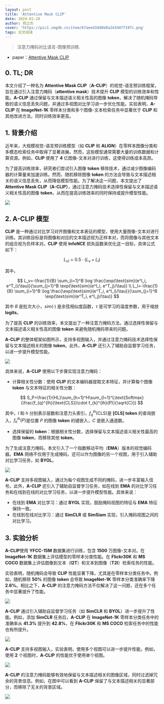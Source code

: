 ```yaml
---
layout: post
title: 'Attentive Mask CLIP'
date: 2024-01-28
author: 郑之杰
cover: 'https://pic1.imgdb.cn/item/67aee43dd0e0a243d4ff197c.png'
tags: 论文阅读
---
```


> 注意力掩码对比语言-图像预训练.

- paper：[Attentive Mask CLIP](https://arxiv.org/abs/2212.08653)

## 0. TL; DR

本文介绍了一种名为 **Attentive Mask CLIP**（**A-CLIP**）的视觉-语言预训练框架，旨在通过引入注意力掩码（**attentive mask**）技术提升 **CLIP** 模型的训练效率和性能。**A-CLIP** 通过保留与文本描述语义相关性高的图像 **token**，解决了随机掩码导致的语义信息丢失问题，并通过多视图对比学习进一步优化性能。实验表明，**A-CLIP** 在 **ImageNet-1K** 零样本分类和多个图像-文本检索任务中显著优于 **CLIP** 和其他改进方法，同时训练效率更高。

## 1. 背景介绍

近年来，大规模视觉-语言预训练模型（如 **CLIP** 和 **ALIGN**）在零样本图像分类和多模态检索任务中取得了显著进展。然而，这些模型通常需要大量的训练数据和计算资源。例如，**CLIP** 使用了 **4** 亿图像-文本对进行训练，这使得训练成本高昂。

为了提高训练效率，研究者们尝试引入图像 **token** 移除技术，通过减少图像编码器的计算量来加速训练。然而，随机移除图像 **token** 的方法会导致与文本描述相关的语义信息丢失，从而降低模型性能。为了解决这一问题，本文提出了 **Attentive Mask CLIP（A-CLIP）**，通过注意力掩码技术选择性保留与文本描述语义相关性高的图像 **token**，从而在提高训练效率的同时保持或提升模型性能。

![](https://pic1.imgdb.cn/item/67aee80dd0e0a243d4ff1a97.png)

## 2. A-CLIP 模型

**CLIP** 是一种通过对比学习对齐图像和文本表征的模型，使用大量图像-文本对进行训练。其训练目标是将图像和对应的文本描述视为正样本对，而将图像与其他文本的组合视为负样本对。**CLIP** 使用 **InfoNCE** 损失函数来优化这一目标，具体公式如下：

$$
L_{vl} = 0.5 \cdot (L_v + L_l)
$$

其中，

$$
L_v=-\frac{1}{B} \sum_{i=1}^B \log \frac{\exp(\text{sim}(e^I_i, e^T_i)/\tau)}{\sum_{j=1}^B \exp(\text{sim}(e^I_i, e^T_j)/\tau)} \\
L_l=-\frac{1}{B} \sum_{i=1}^B \log \frac{\exp(\text{sim}(e^T_i, e^I_i)/\tau)}{\sum_{j=1}^B \exp(\text{sim}(e^T_i, e^I_j)/\tau)}
$$

其中 $B$ 是批次大小，$sim(⋅)$ 是余弦相似度函数，$τ$ 是可学习的温度参数，用于缩放 **logits**。

为了提高 **CLIP** 的训练效率，本文提出了一种注意力掩码方法，通过选择性保留与文本描述语义相关性高的图像 **token** 来避免随机掩码带来的问题。

**A-CLIP** 的整体框架如图所示，支持多视图输入，并通过注意力掩码技术选择性保留与文本描述相关的图像 **token**。此外，**A-CLIP** 还引入了辅助自监督学习任务，以进一步提升模型性能。

![](https://pic1.imgdb.cn/item/67aee856d0e0a243d4ff1aa5.png)

具体来说，**A-CLIP** 使用以下步骤实现注意力掩码：

- 计算相关性分数：使用 **CLIP** 的文本编码器提取文本特征，并计算每个图像 **token** 与文本特征的相关性分数：

$$
S_P=\frac{1}{HL}\sum_{h=1}^H\sum_{l=1}^L\text{Softmax}(\frac{f_{q}^{lh}(\text{CLS})\cdot f_{k}^{lh}(P)}{\sqrt{C}})
$$

其中，$l$ 和 $h$ 分别表示层数和注意力头索引，$f_{q}^{lh}(\text{CLS})$是 **[CLS] token** 的查询嵌入，$f_{k}^{lh}(P)$是位置 $P$ 的图像 **token** 的键嵌入，$C$ 是嵌入通道数。

- 选择保留的 **token**：根据相关性分数，选择保留与文本描述语义相关性最高的图像 **token**，而移除其他 **token**。

为了生成注意力掩码，本文引入了一个指数移动平均（**EMA**）版本的视觉编码器。**EMA** 网络不仅用于生成掩码，还可以作为图像的另一个视图，用于引入辅助对比学习任务，如 **BYOL**。

![](https://pic1.imgdb.cn/item/67aee886d0e0a243d4ff1aaf.png)

**A-CLIP** 支持多视图输入，通过为每个视图生成不同的掩码，进一步丰富输入信号。此外，**A-CLIP** 还引入了辅助自监督学习任务，如在线到 **EMA** 的对比学习任务和在线到在线的对比学习任务，以进一步提升模型性能。具体来说：
- 在线到 **EMA** 对比学习：通过 **BYOL** 实现，鼓励掩码视图的特征与 **EMA** 特征保持一致。
- 在线到在线对比学习：通过 **SimCLR** 或 **SimSiam** 实现，引入掩码视图之间的对比学习。

## 3. 实验分析

**A-CLIP**使用 **YFCC-15M** 数据集进行训练，包含 **1500** 万图像-文本对。在 **ImageNet-1K** 数据集上评估模型的零样本分类性能。在 **Flickr30K** 和 **MS COCO** 数据集上评估图像到文本（**I2T**）和文本到图像（**T2I**）检索任务的性能。

实验表明，随机掩码会导致 **CLIP** 性能显著下降，尤其是在零样本分类任务中。例如，随机移除 **50%** 的图像 **token** 会导致 **ImageNet-1K** 零样本分类准确率下降 **2.6%**。相比之下，**A-CLIP** 的注意力掩码方法不仅解决了这一问题，还在多个任务中显著提升了性能。

![](https://pic1.imgdb.cn/item/67aeec24d0e0a243d4ff1c12.png)

**A-CLIP** 通过引入辅助自监督学习任务（如 **SimCLR** 和 **BYOL**）进一步提升了性能。例如，添加 **SimCLR** 任务后，**A-CLIP** 在 **ImageNet-1K** 零样本分类任务中的准确率从 **41.3%** 提升到 **42.8%**，在 **Flickr30K** 和 **MS COCO** 检索任务中的性能也有所提升。

![](https://pic1.imgdb.cn/item/67aeec90d0e0a243d4ff1c2f.png)

**A-CLIP** 支持多视图输入，实验表明，使用多个视图可以进一步提升性能。例如，使用 **2** 个视图时，**A-CLIP** 的性能优于使用单个视图。

![](https://pic1.imgdb.cn/item/67aeece3d0e0a243d4ff1c41.png)

**A-CLIP** 的注意力掩码能够有效地保留与文本描述相关的图像区域，同时过滤掉冗余的背景信息。例如，在图中可以看到 **A-CLIP** 保留了与文本描述相关的显著部分，而移除了无关的背景区域。

![](https://pic1.imgdb.cn/item/67aeed12d0e0a243d4ff1c4d.png)